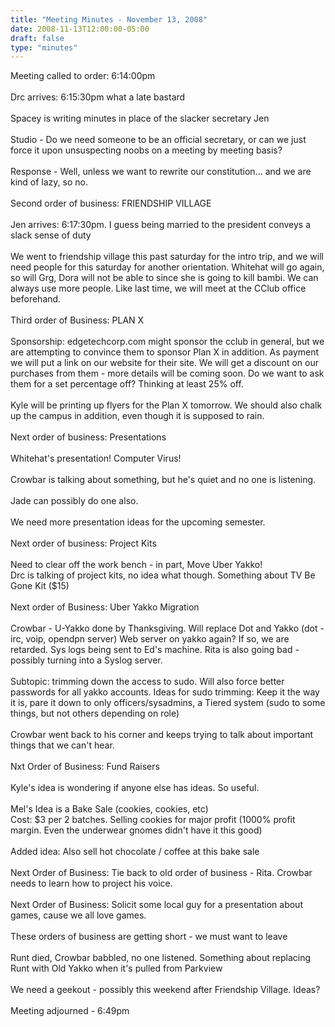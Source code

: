 ```yaml
---
title: "Meeting Minutes - November 13, 2008"
date: 2008-11-13T12:00:00-05:00
draft: false
type: "minutes"
---
```


Meeting called to order: 6:14:00pm<br />
<br />
Drc arrives: 6:15:30pm what a late bastard<br />
<br />
Spacey is writing minutes in place of the slacker secretary Jen<br />
<br />
Studio - Do we need someone to be an official secretary, or can we just force it upon unsuspecting noobs on a meeting by meeting basis?<br />
<br />
Response - Well, unless we want to rewrite our constitution... and we are kind of lazy, so no.<br />
<br />
Second order of business: FRIENDSHIP VILLAGE<br />
<br />
Jen arrives: 6:17:30pm. I guess being married to the president conveys a slack sense of duty<br />
<br />
We went to friendship village this past saturday for the intro trip, and we will need people for this saturday for another orientation.  Whitehat will go again, so will Grg, Dora will not be able to since she is going to kill bambi.  We can always use more people.  Like last time, we will meet at the CClub office beforehand.<br />
<br />
Third order of Business: PLAN X<br />
<br />
Sponsorship: edgetechcorp.com might sponsor the cclub in general, but we are attempting to convince them to sponsor Plan X in addition.  As payment we will put a link on our website for their site.  We will get a discount on our purchases from them - more details will be coming soon. Do we want to ask them for a set percentage off?  Thinking at least 25% off.<br />
<br />
Kyle will be printing up flyers for the Plan X tomorrow. We should also chalk up the campus in addition, even though it is supposed to rain.<br />
<br />
Next order of business: Presentations<br />
<br />
Whitehat's presentation!  Computer Virus!<br />
<br />
Crowbar is talking about something, but he's quiet and no one is listening.<br />
<br />
Jade can possibly do one also.<br />
<br />
We need more presentation ideas for the upcoming semester.<br />
<br />
Next order of business: Project Kits<br />
<br />
Need to clear off the work bench - in part, Move Uber Yakko!<br />
Drc is talking of project kits, no idea what though.  Something about TV Be Gone Kit ($15)<br />
<br />
Next order of Business: Uber Yakko Migration<br />
<br />
Crowbar - U-Yakko done by Thanksgiving.  Will replace Dot and Yakko (dot - irc, voip, opendpn server)  Web server on yakko again? If so, we are retarded.  Sys logs being sent to Ed's machine.  Rita is also going bad - possibly turning into a Syslog server.<br />
<br />
Subtopic: trimming down the access to sudo.  Will also force better passwords for all yakko accounts.  Ideas for sudo trimming: Keep it the way it is, pare it down to only officers/sysadmins, a Tiered system (sudo to some things, but not others depending on role)<br />
<br />
Crowbar went back to his corner and keeps trying to talk about important things that we can't hear.<br />
<br />
Nxt Order of Business: Fund Raisers<br />
<br />
Kyle's idea is wondering if anyone else has ideas. So useful.<br />
<br />
Mel's Idea is a Bake Sale (cookies, cookies, etc)<br />
Cost: $3 per 2 batches.  Selling cookies for major profit (1000% profit margin. Even the underwear gnomes didn't have it this good)<br />
<br />
Added idea: Also sell hot chocolate / coffee at this bake sale<br />
<br />
Next Order of Business: Tie back to old order of business - Rita. Crowbar needs to learn how to project his voice.<br />
<br />
Next Order of Business: Solicit some local guy for a presentation about games, cause we all love games.<br />
<br />
These orders of business are getting short - we must want to leave<br />
<br />
Runt died, Crowbar babbled, no one listened.  Something about replacing Runt with Old Yakko when it's pulled from Parkview<br />
<br />
We need a geekout - possibly this weekend after Friendship Village.  Ideas?<br />
<br />
Meeting adjourned - 6:49pm